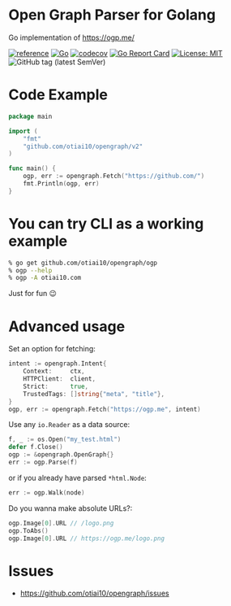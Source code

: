 # Open Graph Parser for Golang

Go implementation of https://ogp.me/

[![reference](https://pkg.go.dev/badge/github.com/otiai10/opengraph)](https://pkg.go.dev/github.com/otiai10/opengraph)
[![Go](https://github.com/otiai10/opengraph/workflows/Go/badge.svg)](https://github.com/otiai10/opengraph/actions)
[![codecov](https://codecov.io/gh/otiai10/opengraph/branch/main/graph/badge.svg?token=D4mPKqi9fH)](https://codecov.io/gh/otiai10/opengraph)
[![Go Report Card](https://goreportcard.com/badge/github.com/otiai10/opengraph)](https://goreportcard.com/report/github.com/otiai10/opengraph)
[![License: MIT](https://img.shields.io/badge/License-MIT-green.svg)](https://github.com/otiai10/opengraph/blob/main/LICENSE)
![GitHub tag (latest SemVer)](https://img.shields.io/github/v/tag/otiai10/opengraph?sort=semver)

# Code Example

```go
package main

import (
	"fmt"
	"github.com/otiai10/opengraph/v2"
)

func main() {
	ogp, err := opengraph.Fetch("https://github.com/")
	fmt.Println(ogp, err)
}
```

# You can try CLI as a working example

```sh
% go get github.com/otiai10/opengraph/ogp
% ogp --help
% ogp -A otiai10.com
```

Just for fun 😉

# Advanced usage

Set an option for fetching:
```go
intent := opengraph.Intent{
	Context:     ctx,
	HTTPClient:  client,
	Strict:      true,
	TrustedTags: []string{"meta", "title"},
}
ogp, err := opengraph.Fetch("https://ogp.me", intent)
```

Use any `io.Reader` as a data source:

```go
f, _ := os.Open("my_test.html")
defer f.Close()
ogp := &opengraph.OpenGraph{}
err := ogp.Parse(f)
```

or if you already have parsed `*html.Node`:

```go
err := ogp.Walk(node)
```

Do you wanna make absolute URLs?:
```go
ogp.Image[0].URL // /logo.png
ogp.ToAbs()
ogp.Image[0].URL // https://ogp.me/logo.png
```

# Issues

- https://github.com/otiai10/opengraph/issues
